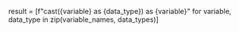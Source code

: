 result = [f"cast({variable} as {data_type}) as {variable}" for variable, data_type in zip(variable_names, data_types)]
